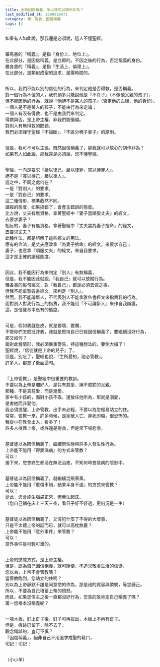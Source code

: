```yaml
---
title: 因為因信稱義，所以我可以胡作非為？
last_modified_at: 1599916471
category: 罪、得救、因信稱義
tags: []
---
```


<p>如果有人如此說，那我還是必須說，這人不懂聖經。</p>
<p><br/>
羅馬書的『稱義』，是指『身份上、地位上』。<br/>
在此部分，是因信稱義，是立即的。不因之後的行為，否定稱義的身份。<br/>
雅各書的『稱義』，是指『生活上、倫理上』。<br/>
在此部分，是類似成聖的追求，是需時間的。</p>
<p><br/>
所以，我們不能以別的信徒的行為，來判定他是否得救，是否稱義。<br/>
對一個行為不佳的人，我們頂多只能說他是『不肖子』（不像他父親的孩子），<br/>
但不能因他的行為，就說『他絕不是某人的孩子』（否定他的血緣、他的身份）。<br/>
一個人是不是某人的孩子，不能由行為來定論；<br/>
一個人有沒有得救，也不是由我們來判定。<br/>
得救與否，是上帝主權，非我們能僭越。<br/>
對別人有無得救的問題，<br/>
我們必須謹守聖經『不論斷』、『不區分稗子麥子』的原則。</p>
<p><br/>
但是，我可不可以主張，既然因信稱義了，那我就可以放心的胡作非為？<br/>
如果有人如此說，那我還是必須說，您不懂聖經。</p>
<p><br/>
聖經，一向是要求『嚴以律己，嚴以律罪，寬以待罪人』，<br/>
絕不是『寬以待己，嚴以律人』。<br/>
這之中，不同之處何在？<br/>
一是『對別人』的要求，<br/>
一是『對自己』的要求，<br/>
這二種情形，標準截然不同。<br/>
讀經的態度，如果搞錯了，會產生錯誤的態度。<br/>
比方說，丈夫有無資格，拿著聖經中『妻子當順服丈夫』的經文，<br/>
去要求妻子？<br/>
相反的，妻子有無資格，拿著聖經中『丈夫當為妻子捨命』的經文，<br/>
去要求丈夫？<br/>
此種作法，都是誤解了這些經文的用法。<br/>
應有的作法，是丈夫應改拿『為妻子捨命』的經文，來要求自己；<br/>
妻子，也應拿『順服丈夫』的經文，來自我要求，<br/>
這才是正確的讀經態度。</p>
<p><br/>
因此，我不能因行為來判定『別人』有無稱義，<br/>
但是，我不能因此就說，『我自己』就可以放縱行為。<br/>
雅各書的每句經文，對『我自己』，都是必須去做之事，<br/>
但我不能拿雅各書經文，來判定『別人』。<br/>
然而，我不能論斷人，不代表別人不能拿雅各書經文來指責我的行為。<br/>
面對別人對我行為上的指責，我不能用『不可論斷人』來作自我辯護。<br/>
這，是信徒基本應有的態度。</p>
<p><br/>
可是，假如我就是皮，就是要壞、要爛，<br/>
不管你們怎麼批評我，我就是堅持自己已經因信稱義了，要繼續沒好行為，<br/>
那又如何？<br/>
面對此種情形，我必須嚴重警告，持這種想法的，要倒大楣了！<br/>
聖經說，『信徒就是上帝的兒子』了。<br/>
但是，別忘了，聖經也說，『主所愛的，祂必管教』。<br/>
許多人，都忘了後面這句。</p>
<p><br/>
『上帝管教』，是聖經中很重要的教訓。<br/>
不要以為上帝是爛好人，是只有慈愛，絕不懲罰的父親。<br/>
那種，不是真慈愛，而是溺愛。<br/>
家中有小孩的，面對小孩不乖，還放任他所為，那就是溺愛，<br/>
是害他而非愛他。<br/>
我必須提醒，上帝管教，出手未必輕，不要以為您輕易站立的住。<br/>
常常，管教一來，許多時候，是家破人亡、非死即傷，很恐怖的。<br/>
我從小在教會出入，看多了！<br/>
許多人得罪上帝，或許還是得救，但是常下場悲慘。</p>
<p><br/>
基督徒以為因信稱義了，繼續同性戀與許多人發生性行為。<br/>
上帝能不能用『得愛滋病』的方式來管教？<br/>
可以！<br/>
接下來，您會終生都活在無法治癒，不知何時會發病的陰影中。</p>
<p><br/>
基督徒以為因信稱義了，就繼續混飛車黨。<br/>
上帝能不能用『重傷車禍，結果半身不遂』的方式來管教？<br/>
可以！<br/>
從此，您會終生腦袋正常，但無法起床。<br/>
（您自己躺在床上三天三夜，看日子好不好過，更何況是一生）</p>
<p><br/>
基督徒以為因信稱義了，又沒犯什麼了不得的大壞事，<br/>
只是不太聽上帝的話而已，就可以高枕無憂？<br/>
上帝能不能用『意外事件』來管教？<br/>
可以！<br/>
意外事件是可輕可重的。</p>
<p><br/>
上帝的懲戒方式，是上帝主權。<br/>
但是，認為自己因信稱義，就可隨便、不追求敬虔生活的信徒，<br/>
您以為，上帝不會管教嗎？<br/>
當管教臨到，您站立的住嗎？<br/>
別以為上帝靜默不語是同意您的作為，那是祂的寬容與憐憫，等您歸正。<br/>
所以，不要為自己積蓄上帝的憤怒。<br/>
而且，如果您信主之後一直都沒好行為，您真的敢肯定自己稱義了嗎？<br/>
萬一您根本沒稱義呢？</p>
<p><br/>
一塊木板，釘上釘子後，釘子可再拔出，木板上不再有釘子。<br/>
但是，痕跡已留下，除不去了。<br/>
觀念錯誤的，豈可不慎？<br/>
『因信稱義』，絕非自己不用追求成聖的藉口，<br/>
切記！切記！</p>
<p><br/>
（小小羊）</p>
